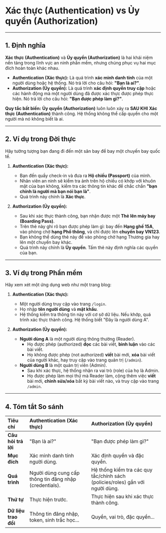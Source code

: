 # Xác thực (Authentication) vs Ủy quyền (Authorization)

---

## 1. Định nghĩa

**Xác thực (Authentication)** và **Ủy quyền (Authorization)** là hai khái niệm nền tảng trong lĩnh vực an ninh phần mềm, nhưng chúng phục vụ hai mục đích hoàn toàn khác nhau.

- **Authentication (Xác thực):** Là quá trình **xác minh danh tính** của một người dùng hoặc hệ thống. Nó trả lời cho câu hỏi: **"Bạn là ai?"**.
- **Authorization (Ủy quyền):** Là quá trình **xác định quyền truy cập** hoặc các hành động mà một người dùng đã được xác thực được phép thực hiện. Nó trả lời cho câu hỏi: **"Bạn được phép làm gì?"**.

**Quy tắc bất biến:** **Ủy quyền (Authorization)** luôn luôn xảy ra **SAU KHI** **Xác thực (Authentication)** thành công. Hệ thống không thể cấp quyền cho một người mà nó không biết là ai.

---

## 2. Ví dụ trong Đời thực

Hãy tưởng tượng bạn đang đi đến một sân bay để bay một chuyến bay quốc tế.

1.  **Authentication (Xác thực):**

    - Bạn đến quầy check-in và đưa ra **Hộ chiếu (Passport)** của mình.
    - Nhân viên an ninh sẽ kiểm tra ảnh trên hộ chiếu có khớp với khuôn mặt của bạn không, kiểm tra các thông tin khác để chắc chắn **"bạn chính là người mà bạn nói bạn là"**.
    - Quá trình này chính là **Xác thực**.

2.  **Authorization (Ủy quyền):**
    - Sau khi xác thực thành công, bạn nhận được một **Thẻ lên máy bay (Boarding Pass)**.
    - Trên thẻ này ghi rõ bạn được phép làm gì: bay đến **Hạng ghế 15A**, vào phòng chờ **hạng Phổ thông**, và chỉ được lên **chuyến bay VN123**.
    - Bạn không thể dùng thẻ này để vào phòng chờ hạng Thương gia hay lên một chuyến bay khác.
    - Quá trình này chính là **Ủy quyền**. Tấm thẻ này định nghĩa các quyền của bạn.

---

## 3. Ví dụ trong Phần mềm

Hãy xem xét một ứng dụng web như một trang blog:

1.  **Authentication (Xác thực):**

    - Một người dùng truy cập vào trang `/login`.
    - Họ nhập **tên người dùng** và **mật khẩu**.
    - Hệ thống kiểm tra thông tin này với cơ sở dữ liệu. Nếu khớp, quá trình xác thực thành công. Hệ thống biết "Đây là người dùng A".

2.  **Authorization (Ủy quyền):**
    - **Người dùng A** là một người dùng thông thường (Reader).
      - Họ được phép (authorized) **đọc** các bài viết, **bình luận** vào các bài viết.
      - Họ không được phép (not authorized) **viết** bài mới, **xóa** bài viết của người khác, hay truy cập vào trang quản trị (`/admin`).
    - **Người dùng B** là một quản trị viên (Admin).
      - Sau khi xác thực, hệ thống nhận ra vai trò (role) của họ là Admin.
      - Họ được phép làm mọi thứ mà Reader làm, cộng thêm việc **viết** bài mới, **chỉnh sửa/xóa** bất kỳ bài viết nào, và truy cập vào trang `/admin`.

---

## 4. Tóm tắt So sánh

| Tiêu chí             | Authentication (Xác thực)                              | Authorization (Ủy quyền)                                                      |
| :------------------- | :----------------------------------------------------- | :---------------------------------------------------------------------------- |
| **Câu hỏi trả lời**  | "Bạn là ai?"                                           | "Bạn được phép làm gì?"                                                       |
| **Mục đích**         | Xác minh danh tính người dùng.                         | Xác định quyền và đặc quyền.                                                  |
| **Quá trình**        | Người dùng cung cấp thông tin đăng nhập (credentials). | Hệ thống kiểm tra các quy tắc/chính sách (policies/roles) gắn với người dùng. |
| **Thứ tự**           | Thực hiện trước.                                       | Thực hiện sau khi xác thực thành công.                                        |
| **Dữ liệu trao đổi** | Thông tin đăng nhập, token, sinh trắc học...           | Quyền, vai trò, đặc quyền...                                                  |
